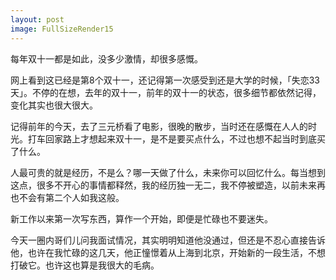 ```yaml
---
layout: post
image: FullSizeRender15
---
```


每年双十一都是如此，没多少激情，却很多感慨。

网上看到这已经是第8个双十一，还记得第一次感受到还是大学的时候，「失恋33天」。不停的在想，去年的双十一，前年的双十一的状态，很多细节都依然记得，变化其实也很大很大。

记得前年的今天，去了三元桥看了电影，很晚的散步，当时还在感慨在人人的时光。打车回家路上才想起来双十一，是不是要买点什么，不过也想不起当时到底买了什么。

人最可贵的就是经历，不是么？哪一天做了什么，未来你可以回忆什么。每当想到这点，很多不开心的事情都释然，我的经历独一无二，我不停被塑造，以前未来再也不会有第二个人如我这般。

新工作以来第一次写东西，算作一个开始，即便是忙碌也不要迷失。

今天一圈内哥们儿问我面试情况，其实明明知道他没通过，但还是不忍心直接告诉他，也许在我忙碌的这几天，他正憧憬着从上海到北京，开始新的一段生活，不想打破它。也许这也算是我很大的毛病。